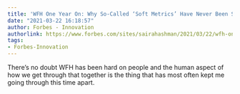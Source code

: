 ```yaml
---
title: 'WFH One Year On: Why So-Called ‘Soft Metrics’ Have Never Been So Important'
date: "2021-03-22 16:18:57"
author: Forbes - Innovation
authorlink: https://www.forbes.com/sites/sairahashman/2021/03/22/wfh-one-year-on-why-so-called-soft-metrics-have-never-been-so-important/
tags:
- Forbes-Innovation
---
```

There’s no doubt WFH has been hard on people and the human aspect of how we get through that together is the thing that has most often kept me going through this time apart.